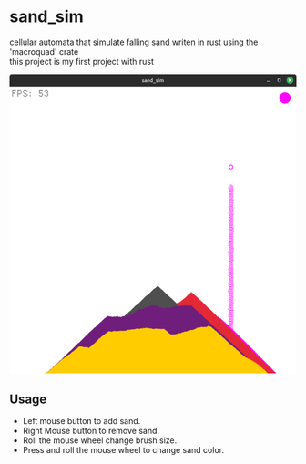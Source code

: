 # sand_sim
cellular automata that simulate falling sand writen in rust using the 'macroquad' crate  
this project is my first project with rust

![screenshot](screenshots/sand_sim.png)

## Usage
* Left mouse button to add sand.  
* Right Mouse button to remove sand.  
* Roll the mouse wheel change brush size.
* Press and roll the mouse wheel to change sand color.  
